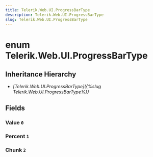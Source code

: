 ```yaml
---
title: Telerik.Web.UI.ProgressBarType
description: Telerik.Web.UI.ProgressBarType
slug: Telerik.Web.UI.ProgressBarType
---
```


# enum Telerik.Web.UI.ProgressBarType

## Inheritance Hierarchy

* *[Telerik.Web.UI.ProgressBarType]({%slug Telerik.Web.UI.ProgressBarType%})*

## Fields

### Value `0`

### Percent `1`

### Chunk `2`


